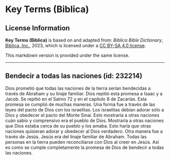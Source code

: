 # Key Terms (Biblica)

## License Information

**Key Terms (Biblica)** is based on and adapted from: _Biblica Bible Dictionary_, [Biblica, Inc.](https://www.biblica.com/), 2023, which is licensed under a [CC BY-SA 4.0 license](https://creativecommons.org/licenses/by-sa/4.0/legalcode.en).

This markdown version is provided under the same license.



--------------------------------

## Bendecir a todas las naciones (id: 232214)

Dios prometió que todas las naciones de la tierra serían bendecidas a través de Abraham y su linaje familiar. Dios repitió esta promesa a Isaac y a Jacob. Se repitió en el Salmo 72 y en el capítulo 8 de Zacarías. Esta promesa se cumplió de muchas maneras. Una forma fue a través de las leyes del pacto de Dios con los israelitas. Los israelitas debían adorar sólo a Dios y obedecer el pacto del Monte Sinaí. Esto mostraría a otras naciones cuán sabio y comprensivo era el pueblo de Dios. Mostraría a otras naciones que Dios estaba cerca de su pueblo y los amaba. Esto haría que otras naciones quisieran adorar y obedecer al Dios verdadero. Otra manera fue a través de Jesús. Jesús era del linaje familiar de Abraham. Todas las personas en la tierra pueden reconciliarse con Dios al creer en Jesús. Así es como se cumple completamente la promesa de Dios de bendecir a todas las naciones.


